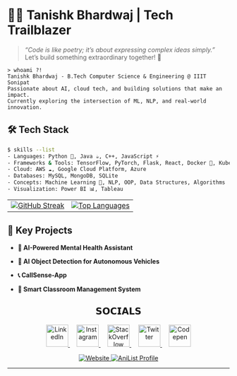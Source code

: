 # 👨‍💻 Tanishk Bhardwaj | Tech Trailblazer

> *“Code is like poetry; it’s about expressing complex ideas simply.”*  
> Let’s build something extraordinary together! 🚀


```
> whoami ?!
Tanishk Bhardwaj - B.Tech Computer Science & Engineering @ IIIT Sonipat
Passionate about AI, cloud tech, and building solutions that make an impact.
Currently exploring the intersection of ML, NLP, and real-world innovation.
```

## 🛠️ Tech Stack

```bash
$ skills --list
- Languages: Python 🐍, Java ☕, C++, JavaScript ⚡
- Frameworks & Tools: TensorFlow, PyTorch, Flask, React, Docker 🐳, Kubernetes, Git
- Cloud: AWS ☁️, Google Cloud Platform, Azure
- Databases: MySQL, MongoDB, SQLite
- Concepts: Machine Learning 🤖, NLP, OOP, Data Structures, Algorithms
- Visualization: Power BI 📊, Tableau
```
<table>
  <tr>
    <td align="center">
      <a href="https://git.io/streak-stats">
        <img src="https://github-readme-streak-stats.herokuapp.com?user=10ishk&theme=meta-light&card_width=275&hide_current_streak=true&hide_longest_streak=true&count_private=true" alt="GitHub Streak" />
      </a>
    </td>
    <td align="center">
      <a href="https://github.com/10ishk">
        <img src="https://github-readme-stats.vercel.app/api/top-langs/?username=10ishk&layout=compact&count_private=true&theme=meta-light&width=275" alt="Top Languages" />
      </a>
    </td>
  </tr>
</table>



## 🚀 Key Projects

- **🤖 AI-Powered Mental Health Assistant**  

- **🚗 AI Object Detection for Autonomous Vehicles**  

- **📞 CallSense-App**  

- **🏫 Smart Classroom Management System**  
###

<h2 align="center">𝗦𝗢𝗖𝗜𝗔𝗟𝗦</h2>

<p align="center">
  <a href="https://www.linkedin.com/in/tanishk004" target="_blank">
    <img src="https://skillicons.dev/icons?i=linkedin" height="50" alt="LinkedIn" />
  </a>
  &nbsp;&nbsp;&nbsp;
  <a href="https://www.instagram.com/10_ishk_verified/" target="_blank">
    <img src="https://cdn.simpleicons.org/instagram/E4405F" height="50" alt="Instagram" />
  </a>
  &nbsp;&nbsp;&nbsp;
  <a href="https://stackoverflow.com/" target="_blank">
    <img src="https://skillicons.dev/icons?i=stackoverflow" height="50" alt="StackOverflow" />
  </a>
  &nbsp;&nbsp;&nbsp;
  <a href="https://twitter.com/10ishk" target="_blank">
    <img src="https://skillicons.dev/icons?i=twitter" height="50" alt="Twitter" />
  </a>
  &nbsp;&nbsp;&nbsp;
  <a href="https://codepen.io/" target="_blank">
    <img src="https://cdn.simpleicons.org/codepen/000000" height="50" alt="Codepen" />
  </a>
</p>

<p align="center">
  <a href="https://tanishkbhardwaj.netlify.app/" target="_blank">
    <img src="https://img.shields.io/badge/Website-Visit%20Now-ff69b4?style=for-the-badge&logo=google-chrome" alt="Website" />
  </a>
  <a href="https://anilist.co/user/Millionaire10ishk/" target="_blank">
    <img src="https://img.shields.io/badge/AniList-Profile-blue?style=for-the-badge&logo=anilist&logoColor=white" alt="AniList Profile" />
  </a>
</p>

---
